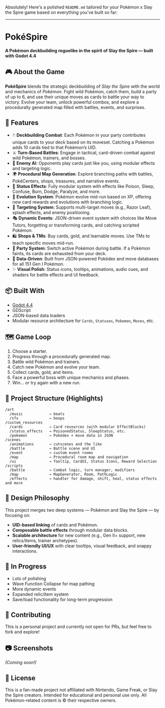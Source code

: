 Absolutely! Here's a polished `README.md` tailored for your Pokémon x Slay the Spire game based on everything you've built so far:

---

# PokéSpire

**A Pokémon deckbuilding roguelike in the spirit of Slay the Spire — built with Godot 4.4**

## 🎮 About the Game

**PokéSpire** blends the strategic deckbuilding of *Slay the Spire* with the world and mechanics of *Pokémon*. Fight wild Pokémon, catch them, build a party of up to 6, and use their unique moves as cards to battle your way to victory. Evolve your team, unlock powerful combos, and explore a procedurally generated map filled with battles, events, and surprises.

## 🔧 Features

* 🃏 **Deckbuilding Combat**: Each Pokémon in your party contributes unique cards to your deck based on its moveset. Catching a Pokémon adds 10 cards tied to that Pokémon’s UID.
* ⚔️ **Turn-Based Battles**: Engage in tactical, card-driven combat against wild Pokémon, trainers, and bosses.
* 🧠 **Enemy AI**: Opponents play cards just like you, using modular effects and targeting logic.
* 🌍 **Procedural Map Generation**: Explore branching paths with battles, PokéCenters, shops, treasures, and narrative events.
* 🧪 **Status Effects**: Fully modular system with effects like Poison, Sleep, Confuse, Burn, Dodge, Paralyze, and more.
* 🔁 **Evolution System**: Pokémon evolve mid-run based on XP, offering new card rewards and evolutions with branching logic.
* 🎯 **Targeting System**: Supports multi-target moves (e.g., Razor Leaf), splash effects, and enemy positioning.
* 🎭 **Dynamic Events**: JSON-driven event system with choices like Move Tutors, forgetting or transforming cards, and catching scripted Pokémon.
* 🛍️ **Shops & TMs**: Buy cards, gold, and learnable moves. Use TMs to teach specific moves mid-run.
* 🧳 **Party System**: Switch active Pokémon during battle. If a Pokémon faints, its cards are exhausted from your deck.
* 💾 **Data-Driven**: Built from JSON-powered Pokédex and move databases for all 151 Gen I Pokémon.
* ✨ **Visual Polish**: Status icons, tooltips, animations, audio cues, and shaders for battle effects and UI feedback.

## 📦 Built With

* [Godot 4.4](https://godotengine.org/)
* GDScript
* JSON-based data loaders
* Modular resource architecture for `Cards`, `Statuses`, `Pokemon`, `Moves`, etc.

## 🗺️ Game Loop

1. Choose a starter.
2. Progress through a procedurally generated map.
3. Battle wild Pokémon and trainers.
4. Catch new Pokémon and evolve your team.
5. Collect cards, gold, and items.
6. Face a powerful boss with unique mechanics and phases.
7. Win... or try again with a new run.

## 📁 Project Structure (Highlights)

```
/art
  /music            → beats
  /sfx              → boops
/custom_resources
  /cards            → Card resources (with modular EffectBlocks)
  /status_effects   → PoisonedStatus, SleepStatus, etc.
  /pokemon          → Pokédex + move data in JSON
/scenes
  /animations       → cutscenes and the like
  /battle           → Battle scene and UI
  /event            → custom event rooms
  /map              → Procedural room map and navigation
  /ui               → Tooltip, CardUI, Status Icons, Reward Selection
/scripts
  /battle           → Combat logic, turn manager, modifiers
  /map              → MapGenerator, Room, PathLogic
  /effects          → handler for damage, shift, heal, status effects and more
```

## 🧠 Design Philosophy

This project merges two deep systems — Pokémon and Slay the Spire — by focusing on:

* **UID-based linking** of cards and Pokémon.
* **Composable battle effects** through modular data blocks.
* **Scalable architecture** for new content (e.g., Gen II+ support, new relics/items, trainer archetypes).
* **User-friendly UI/UX** with clear tooltips, visual feedback, and snappy interactions.

## 🚧 In Progress

* Lots of polishing
* Wave Function Collapse for map pathing
* More dynamic events
* Expanded relic/item system
* Save/load functionality for long-term progression

## 🤝 Contributing

This is a personal project and currently not open for PRs, but feel free to fork and explore!

## 📷 Screenshots

*(Coming soon!)*

## 📜 License

This is a fan-made project not affiliated with Nintendo, Game Freak, or Slay the Spire creators. Intended for educational and personal use only. All Pokémon-related content is © their respective owners.
